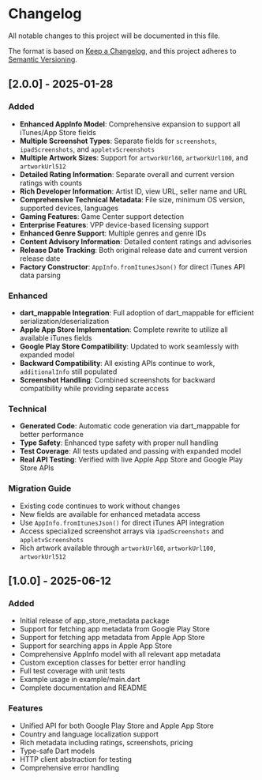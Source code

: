 # Changelog

All notable changes to this project will be documented in this file.

The format is based on [Keep a Changelog](https://keepachangelog.com/en/1.0.0/),
and this project adheres to [Semantic Versioning](https://semver.org/spec/v2.0.0.html).

## [2.0.0] - 2025-01-28

### Added
- **Enhanced AppInfo Model**: Comprehensive expansion to support all iTunes/App Store fields
- **Multiple Screenshot Types**: Separate fields for `screenshots`, `ipadScreenshots`, and `appletvScreenshots`
- **Multiple Artwork Sizes**: Support for `artworkUrl60`, `artworkUrl100`, and `artworkUrl512`
- **Detailed Rating Information**: Separate overall and current version ratings with counts
- **Rich Developer Information**: Artist ID, view URL, seller name and URL
- **Comprehensive Technical Metadata**: File size, minimum OS version, supported devices, languages
- **Gaming Features**: Game Center support detection
- **Enterprise Features**: VPP device-based licensing support
- **Enhanced Genre Support**: Multiple genres and genre IDs
- **Content Advisory Information**: Detailed content ratings and advisories
- **Release Date Tracking**: Both original release date and current version release date
- **Factory Constructor**: `AppInfo.fromItunesJson()` for direct iTunes API data parsing

### Enhanced
- **dart_mappable Integration**: Full adoption of dart_mappable for efficient serialization/deserialization
- **Apple App Store Implementation**: Complete rewrite to utilize all available iTunes fields
- **Google Play Store Compatibility**: Updated to work seamlessly with expanded model
- **Backward Compatibility**: All existing APIs continue to work, `additionalInfo` still populated
- **Screenshot Handling**: Combined screenshots for backward compatibility while providing separate access

### Technical
- **Generated Code**: Automatic code generation via dart_mappable for better performance
- **Type Safety**: Enhanced type safety with proper null handling
- **Test Coverage**: All tests updated and passing with expanded model
- **Real API Testing**: Verified with live Apple App Store and Google Play Store APIs

### Migration Guide
- Existing code continues to work without changes
- New fields are available for enhanced metadata access
- Use `AppInfo.fromItunesJson()` for direct iTunes API integration
- Access specialized screenshot arrays via `ipadScreenshots` and `appletvScreenshots`
- Rich artwork available through `artworkUrl60`, `artworkUrl100`, `artworkUrl512`

## [1.0.0] - 2025-06-12

### Added
- Initial release of app_store_metadata package
- Support for fetching app metadata from Google Play Store
- Support for fetching app metadata from Apple App Store
- Support for searching apps in Apple App Store
- Comprehensive AppInfo model with all relevant app metadata
- Custom exception classes for better error handling
- Full test coverage with unit tests
- Example usage in example/main.dart
- Complete documentation and README

### Features
- Unified API for both Google Play Store and Apple App Store
- Country and language localization support
- Rich metadata including ratings, screenshots, pricing
- Type-safe Dart models
- HTTP client abstraction for testing
- Comprehensive error handling
